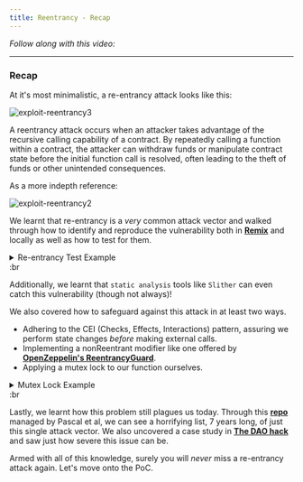 ```yaml
---
title: Reentrancy - Recap
---
```


_Follow along with this video:_

---

### Recap

At it's most minimalistic, a re-entrancy attack looks like this:

![exploit-reentrancy3](/security-section-4/18-exploit-reentrancy/exploit-reentrancy3.png)

A reentrancy attack occurs when an attacker takes advantage of the recursive calling capability of a contract. By repeatedly calling a function within a contract, the attacker can withdraw funds or manipulate contract state before the initial function call is resolved, often leading to the theft of funds or other unintended consequences.

As a more indepth reference:

![exploit-reentrancy2](/security-section-4/18-exploit-reentrancy/exploit-reentrancy2.png)

We learnt that re-entrancy is a _very_ common attack vector and walked through how to identify and reproduce the vulnerability both in [**Remix**](https://remix.ethereum.org/#url=https://github.com/Cyfrin/sc-exploits-minimized/blob/main/src/reentrancy/Reentrancy.sol&lang=en&optimize=false&runs=200&evmVersion=null&version=soljson-v0.8.20+commit.a1b79de6.js) and locally as well as how to test for them.

<details>
<summary>Re-entrancy Test Example</summary>

```solidity
// SPDX-License-Identifier: MIT
pragma solidity 0.8.20;

import {Test, console2} from "forge-std/Test.sol";
import {ReentrancyVictim, ReentrancyAttacker} from "../../src/reentrancy/Reentrancy.sol";

contract ReentrancyTest is Test {
    ReentrancyVictim public victimContract;
    ReentrancyAttacker public attackerContract;

    address victimUser = makeAddr("victimUser");
    address attackerUser = makeAddr("attackerUser");

    uint256 amountToDeposited = 5 ether;
    uint256 attackerCapital = 1 ether;

    function setUp() public {
        victimContract = new ReentrancyVictim();
        attackerContract = new ReentrancyAttacker(victimContract);

        vm.deal(victimUser, amountToDeposited);
        vm.deal(attackerUser, attackerCapital);
    }

    function test_reenter() public {
        // User deposits 5 ETH
        vm.prank(victimUser);
        victimContract.deposit{value: amountToDeposited}();

        // We assert the user has their balance
        assertEq(victimContract.userBalance(victimUser), amountToDeposited);

        // // Normally, the user could now withdraw their money if they like
        // vm.prank(victimUser);
        // victimContract.withdrawBalance();

        // But... we get attacked!
        vm.prank(attackerUser);
        attackerContract.attack{value: 1 ether}();

        assertEq(victimContract.userBalance(victimUser), amountToDeposited);
        assertEq(address(victimContract).balance, 0);

        vm.prank(victimUser);
        vm.expectRevert();
        victimContract.withdrawBalance();
    }
}
```

</details>
:br

Additionally, we learnt that `static analysis` tools like `Slither` can even catch this vulnerability (though not always)!

We also covered how to safeguard against this attack in at least two ways.

- Adhering to the CEI (Checks, Effects, Interactions) pattern, assuring we perform state changes _before_ making external calls.
- Implementing a nonReentrant modifier like one offered by [**OpenZeppelin's ReentrancyGuard**](https://github.com/OpenZeppelin/openzeppelin-contracts/blob/master/contracts/utils/ReentrancyGuard.sol).
- Applying a mutex lock to our function ourselves.
<details>
<summary>Mutex Lock Example</summary>

```js
bool locked = false;
function withdrawBalance() public {
    if(locked){
        revert;
    }
    locked = true;

    // Checks
    // Effects
    uint256 balance = userBalance[msg.sender];
    userBalance[msg.sender] = 0;
    // Interactions
    (bool success,) = msg.sender.call{value: balance}("");
    if (!success) {
        revert();
    }
    locked = false;
}
```

</details>
:br

Lastly, we learnt how this problem still plagues us today. Through this [**repo**](https://github.com/pcaversaccio/reentrancy-attacks) managed by Pascal et al, we can see a horrifying list, 7 years long, of just this single attack vector. We also uncovered a case study in [**The DAO hack**](https://medium.com/@zhongqiangc/smart-contract-reentrancy-thedao-f2da1d25180c) and saw just how severe this issue can be.

Armed with all of this knowledge, surely you will _never_ miss a re-entrancy attack again. Let's move onto the PoC.
